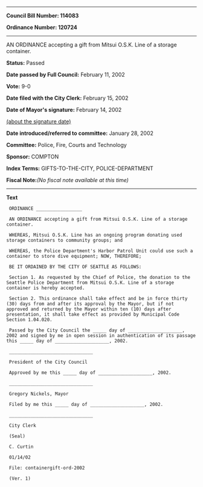 

********

**Council Bill Number: 114083**
   
**Ordinance Number: 120724**
********

 AN ORDINANCE accepting a gift from Mitsui O.S.K. Line of a storage container.

**Status:** Passed
   
**Date passed by Full Council:** February 11, 2002
   
**Vote:** 9-0
   
**Date filed with the City Clerk:** February 15, 2002
   
**Date of Mayor's signature:** February 14, 2002
   
[(about the signature date)](/~public/approvaldate.htm)
   
   
   
**Date introduced/referred to committee:** January 28, 2002
   
**Committee:** Police, Fire, Courts and Technology
   
**Sponsor:** COMPTON
   
   
**Index Terms:** GIFTS-TO-THE-CITY, POLICE-DEPARTMENT

**Fiscal Note:**_(No fiscal note available at this time)_

********

**Text**
   
```
 ORDINANCE _________________

 AN ORDINANCE accepting a gift from Mitsui O.S.K. Line of a storage container.

 WHEREAS, Mitsui O.S.K. Line has an ongoing program donating used storage containers to community groups; and

 WHEREAS, the Police Department's Harbor Patrol Unit could use such a container to store dive equipment; NOW, THEREFORE;

 BE IT ORDAINED BY THE CITY OF SEATTLE AS FOLLOWS:

 Section 1. As requested by the Chief of Police, the donation to the Seattle Police Department from Mitsui O.S.K. Line of a storage container is hereby accepted.

 Section 2. This ordinance shall take effect and be in force thirty (30) days from and after its approval by the Mayor, but if not approved and returned by the Mayor within ten (10) days after presentation, it shall take effect as provided by Municipal Code Section 1.04.020.

 Passed by the City Council the _____ day of ____________________, 2002 and signed by me in open session in authentication of its passage this _____ day of ____________________, 2002.

 _______________________________

 President of the City Council

 Approved by me this _____ day of ____________________, 2002.

 _______________________________

 Gregory Nickels, Mayor

 Filed by me this _____ day of ____________________, 2002.

 _______________________________

 City Clerk

 (Seal)

 C. Curtin

 01/14/02

 File: containergift-ord-2002

 (Ver. 1)

```
